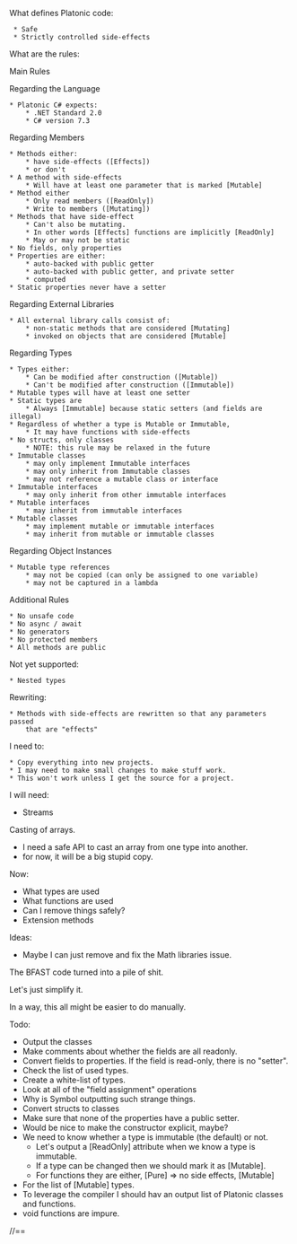 ﻿What defines Platonic code:

     * Safe
     * Strictly controlled side-effects 

What are the rules:

Main Rules

Regarding the Language

    * Platonic C# expects: 
        * .NET Standard 2.0
        * C# version 7.3 

Regarding Members

    * Methods either:
        * have side-effects ([Effects])
        * or don't 
    * A method with side-effects
        * Will have at least one parameter that is marked [Mutable]
    * Method either
        * Only read members ([ReadOnly])
        * Write to members ([Mutating])
    * Methods that have side-effect 
        * Can't also be mutating. 
        * In other words [Effects] functions are implicitly [ReadOnly]
        * May or may not be static 
    * No fields, only properties
    * Properties are either:
        * auto-backed with public getter
        * auto-backed with public getter, and private setter
        * computed
    * Static properties never have a setter

Regarding External Libraries

    * All external library calls consist of:
        * non-static methods that are considered [Mutating]
        * invoked on objects that are considered [Mutable]   
    
Regarding Types

    * Types either:
        * Can be modified after construction ([Mutable])
        * Can't be modified after construction ([Immutable])
    * Mutable types will have at least one setter    
    * Static types are 
        * Always [Immutable] because static setters (and fields are illegal)
    * Regardless of whether a type is Mutable or Immutable, 
        * It may have functions with side-effects
    * No structs, only classes
        * NOTE: this rule may be relaxed in the future 
    * Immutable classes 
        * may only implement Immutable interfaces 
        * may only inherit from Immutable classes
        * may not reference a mutable class or interface
    * Immutable interfaces
        * may only inherit from other immutable interfaces 
    * Mutable interfaces
        * may inherit from immutable interfaces
    * Mutable classes 
        * may implement mutable or immutable interfaces
        * may inherit from mutable or immutable classes 

Regarding Object Instances

    * Mutable type references        
        * may not be copied (can only be assigned to one variable)
        * may not be captured in a lambda 
       
Additional Rules

    * No unsafe code
    * No async / await 
    * No generators 
    * No protected members 
    * All methods are public 

Not yet supported:

    * Nested types

Rewriting:

    * Methods with side-effects are rewritten so that any parameters passed
        that are "effects"
    
I need to:

    * Copy everything into new projects.
    * I may need to make small changes to make stuff work.
    * This won't work unless I get the source for a project.
 
I will need:

 * Streams

 Casting of arrays.

 * I need a safe API to cast an array from one type into another.
 * for now, it will be a big stupid copy.

 Now:

 * What types are used
 * What functions are used
 * Can I remove things safely? 
 * Extension methods 

 Ideas:

 * Maybe I can just remove and fix the Math libraries issue. 

 The BFAST code turned into a pile of shit. 

 Let's just simplify it. 

 In a way, this all might be easier to do manually. 

 Todo:

* Output the classes
* Make comments about whether the fields are all readonly. 
* Convert fields to properties. If the field is read-only, there is no "setter".
* Check the list of used types. 
* Create a white-list of types. 
* Look at all of the "field assignment" operations 
* Why is Symbol outputting such strange things. 
* Convert structs to classes 
* Make sure that none of the properties have a public setter. 
* Would be nice to make the constructor explicit, maybe? 
* We need to know whether a type is immutable (the default) or not. 
    * Let's output a [ReadOnly] attribute when we know a type is immutable.
    * If a type can be changed then we should mark it as [Mutable]. 
    * For functions they are either, [Pure] => no side effects, [Mutable]
* For the list of [Mutable] types. 
* To leverage the compiler I should hav an output list of Platonic classes and functions. 
* void functions are impure.

//==

